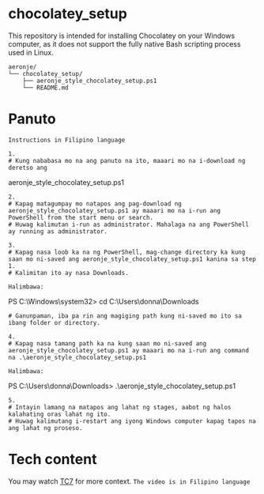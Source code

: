 # chocolatey_setup
This repository is intended for installing Chocolatey on your Windows computer, as it does not support the fully native Bash scripting process used in Linux.
```
aeronje/
└── chocolatey_setup/
    ├── aeronje_style_chocolatey_setup.ps1
    └── README.md
```
# Panuto
```Instructions in Filipino language```

```
1.
# Kung nababasa mo na ang panuto na ito, maaari mo na i-download ng deretso ang
```
aeronje_style_chocolatey_setup.ps1
```
2.
# Kapag matagumpay mo natapos ang pag-download ng aeronje_style_chocolatey_setup.ps1 ay maaari mo na i-run ang PowerShell from the start menu or search.
# Huwag kalimutan i-run as administrator. Mahalaga na ang PowerShell ay running as administrator.

3.
# Kapag nasa loob ka na ng PowerShell, mag-change directory ka kung saan mo ni-saved ang aeronje_style_chocolatey_setup.ps1 kanina sa step 1.
# Kalimitan ito ay nasa Downloads.

Halimbawa:
```
PS C:\Windows\system32> cd C:\Users\donna\Downloads
```
# Ganunpaman, iba pa rin ang magiging path kung ni-saved mo ito sa ibang folder or directory.

4.
# Kapag nasa tamang path ka na kung saan mo ni-saved ang aeronje_style_chocolatey_setup.ps1 ay maaari mo na i-run ang command na .\aeronje_style_chocolatey_setup.ps1

Halimbawa:
```
PS C:\Users\donna\Downloads> .\aeronje_style_chocolatey_setup.ps1
```
5.
# Intayin lamang na matapos ang lahat ng stages, aabot ng halos kalahating oras lahat ng ito.
# Huwag kalimutang i-restart ang iyong Windows computer kapag tapos na ang lahat ng proseso.
```

# Tech content
You may watch [TC7](https://web.facebook.com/share/v/1CukzS4a56/) for more context. ```The video is in Filipino language```

